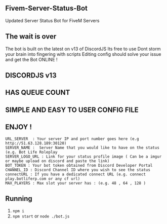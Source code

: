 ## Fivem-Server-Status-Bot
Updated Server Status Bot for FiveM Servers

## The wait is over 
The bot is built on the latest on v13 of DiscordJS
Its free to use
Dont storm your brain into fingering with scripts
Editing config should solve your issue and get the Bot ONLINE !

## DISCORDJS v13
## HAS QUEUE COUNT
## SIMPLE AND EASY TO USER CONFIG FILE
## ENJOY !

```
URL_SERVER  : Your server IP and port number goes here (e.g http://51.63.128.189:30120)
SERVER_NAME :  Server Name that you would like to have on the status (e.g. Bot Life Roleplay
SERVER_LOGO_URL : Link for your status profile image ( Can be a imgur or maybe upload on discord and paste the link)
BOT_TOKEN : Your bot token obtained from Discord Developer Portal
CHANNEL_ID : Discord Channel ID where you wish to see the status 
connectURL : If you have a dedicated connect URL (e.g. connect play.botliferp.com or any cf url)
MAX_PLAYERS : Max slot your server has : (e.g. 48 , 64 , 128 )
```
## Running
1. `npm i`
2. `npm start` or `node ./bot.js`

